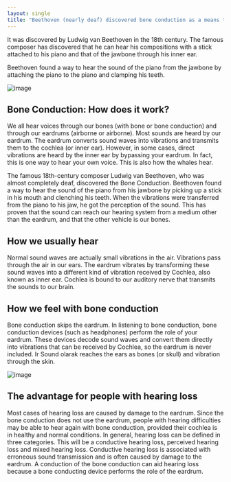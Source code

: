 ```yaml
---
layout: single
title: "Beethoven (nearly deaf) discovered bone conduction as a means to hear his piano by clenching a rod (attached to the piano) between his teeth"
---
```

It was discovered by Ludwig van Beethoven in the 18th century. The famous composer has discovered that he can hear his compositions with a stick attached to his piano and that of the jawbone through his inner ear.

Beethoven found a way to hear the sound of the piano from the jawbone by attaching the piano to the piano and clamping his teeth.

![image](https://pbs.twimg.com/media/dmasjjtv4aam5pb.jpg)

Bone Conduction: How does it work?
-
We all hear voices through our bones (with bone or bone conduction) and through our eardrums (airborne or airborne). Most sounds are heard by our eardrum. The eardrum converts sound waves into vibrations and transmits them to the cochlea (or inner ear). However, in some cases, direct vibrations are heard by the inner ear by bypassing your eardrum. In fact, this is one way to hear your own voice. This is also how the whales hear.

The famous 18th-century composer Ludwig van Beethoven, who was almost completely deaf, discovered the Bone Conduction. Beethoven found a way to hear the sound of the piano from his jawbone by picking up a stick in his mouth and clenching his teeth. When the vibrations were transferred from the piano to his jaw, he got the perception of the sound. This has proven that the sound can reach our hearing system from a medium other than the eardrum, and that the other vehicle is our bones.

<script async src="//pagead2.googlesyndication.com/pagead/js/adsbygoogle.js"></script>
<ins class="adsbygoogle"
     style="display:block; text-align:center;"
     data-ad-layout="in-article"
     data-ad-format="fluid"
     data-ad-client="ca-pub-7868661326160958"
     data-ad-slot="3072558811"></ins>
<script>
     (adsbygoogle = window.adsbygoogle || []).push({});
</script>

How we usually hear
-
Normal sound waves are actually small vibrations in the air. Vibrations pass through the air in our ears. The eardrum vibrates by transforming these sound waves into a different kind of vibration received by Cochlea, also known as inner ear. Cochlea is bound to our auditory nerve that transmits the sounds to our brain.


How we feel with bone conduction
-
Bone conduction skips the eardrum. In listening to bone conduction, bone conduction devices (such as headphones) perform the role of your eardrum. These devices decode sound waves and convert them directly into vibrations that can be received by Cochlea, so the eardrum is never included. Ir Sound olarak reaches the ears as bones (or skull) and vibration through the skin.

![image](https://motorbikewriter.com/content/uploads/2015/09/bae_systems-bone_conduction_v5-492x300.jpg)

The advantage for people with hearing loss
-
Most cases of hearing loss are caused by damage to the eardrum. Since the bone conduction does not use the eardrum, people with hearing difficulties may be able to hear again with bone conduction, provided their cochlea is in healthy and normal conditions.
In general, hearing loss can be defined in three categories. This will be a conductive hearing loss, perceived hearing loss and mixed hearing loss. Conductive hearing loss is associated with erroneous sound transmission and is often caused by damage to the eardrum. A conduction of the bone conduction can aid hearing loss because a bone conducting device performs the role of the eardrum.
